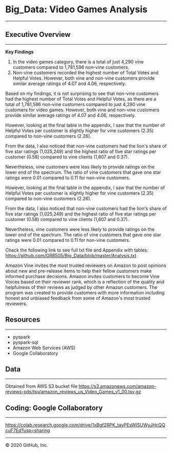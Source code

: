 # Big_Data: Video Games Analysis
-------------------------------------------------------------------------------------------------

## Executive Overview
-------------------------------------------------------------------------------------------------

**Key Findings**
1) In the video games category, there is a total of just 4,290 vine customers compared to 
   1,781,596 non-vine customers.
2) Non-vine customers recorded the highest number of Total Votes and Helpful Votes.  However, both vine and non-vine customers provide similar average 
ratings of 4.07 and 4.06, respectively.

Based on my findings, it is not surprising to see that non-vine customers had the highest number 
of Total Votes and Helpful Votes, as there are a total of 1,781,596 non-vine customers compared 
to just 4,290 vine customers for video games.  However, both vine and non-vine customers provide 
similar average ratings of 4.07 and 4.06, respectively.

However, looking at the final table in the appendix, I saw that the number of Helpful Votes per 
customer is slightly higher for vine customers (2.35) compared to non-vine customers (2.26).

From the data, I also noticed that non-vine customers had the lion's share of five star ratings
(1,025,249) and the highest ratio of five star ratings per customer (0.58) compared to vine 
clients (1,607 and 0.37).  

Nevertheless, vine customers were less likely to provide ratings on the lower end of the spectrum.
The ratio of vine customers that gave one star ratings were 0.01 compared to 0.11 for non-vine
customers.

However, looking at the final table in the appendix, I saw that the number of Helpful Votes per 
customer is slightly higher for vine customers (2.35) compared to non-vine customers (2.26).

From the data, I also noticed that non-vine customers had the lion's share of five star ratings
(1,025,249) and the highest ratio of five star ratings per customer (0.58) compared to vine 
clients (1,607 and 0.37).  

Nevertheless, vine customers were less likely to provide ratings on the lower end of the spectrum.
The ratio of vine customers that gave one star ratings were 0.01 compared to 0.11 for non-vine
customers.

Check the following link to see full txt file and Appendix with tables:
https://github.com/GR8505/Big_Data/blob/master/Analysis.txt

Amazon Vine invites the most trusted reviewers on Amazon to post opinions about new and pre-release 
items to help their fellow customers make informed purchase decisions. Amazon invites customers to
become Vine Voices based on their reviewer rank, which is a reflection of the quality and helpfulness 
of their reviews as judged by other Amazon customers.
The program was created to provide customers with more information including honest and unbiased 
feedback from some of Amazon's most trusted reviewers.

## Resources
---------------------------------------------------------------------------------------------------
* pyspark
* pyspark-sql
* Amazon Web Services (AWS)
* Google Collaboratory


## Data
---------------------------------------------------------------------------------------------------
Obtained from AWS S3 bucket file
https://s3.amazonaws.com/amazon-reviews-pds/tsv/amazon_reviews_us_Video_Games_v1_00.tsv.gz


## Coding: Google Collaboratory
---------------------------------------------------------------------------------------------------
https://colab.research.google.com/drive/1xBgf2RPK_tayPEsWlSUWyJHcQQcuF7Ed?usp=sharing


---------------------------------------------------------------------------------------------------
© 2020 GitHub, Inc.

